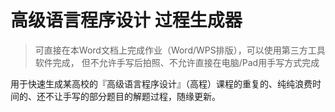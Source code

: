 # 高级语言程序设计 过程生成器

> 可直接在本Word文档上完成作业（Word/WPS排版），可以使用第三方工具软件完成，
> 但不允许手写后拍照、不允许直接在电脑/Pad用手写方式完成

用于快速生成某高校的『高级语言程序设计』（高程）课程的重复的、纯纯浪费时间的、还不让手写的部分题目的解题过程，随缘更新。